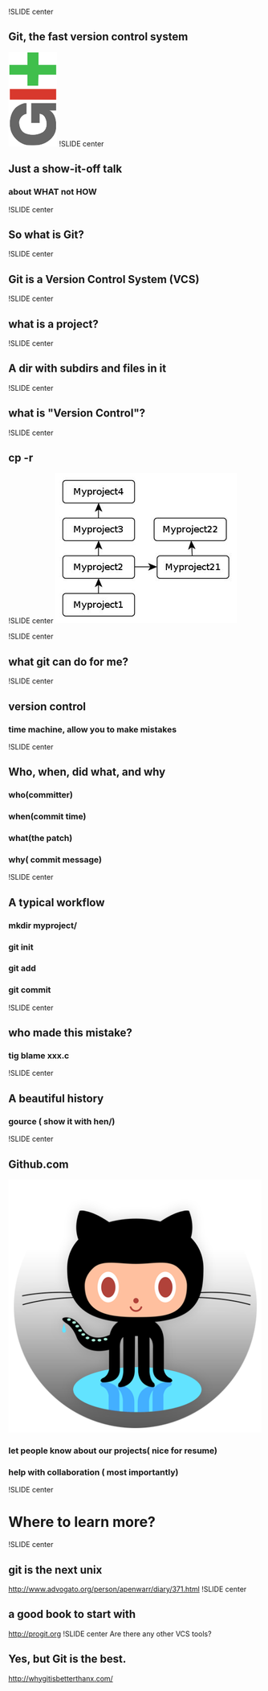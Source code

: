 !SLIDE center
## Git, the fast version control system   
![g](git.png)
!SLIDE center
## Just a show-it-off talk   
### about WHAT not HOW
!SLIDE center
## So what is Git?
!SLIDE center
## Git is a Version Control System (VCS)
!SLIDE center
## what is a project?
!SLIDE center
## A dir with subdirs and files in it

!SLIDE center
## what is "Version Control"?
!SLIDE center
## cp -r
!SLIDE center
![g](cp.jpg)

!SLIDE center
## what git can do for me?
!SLIDE center
## version control
### time machine, allow you to make mistakes
!SLIDE center
## Who, when, did what, and why
### who(committer)
### when(commit time)
### what(the patch)
### why( commit message)

!SLIDE center
## A typical workflow
### mkdir myproject/
### git init
### git add 
### git commit 
!SLIDE center
## who made this mistake?
### tig blame xxx.c
!SLIDE center
## A beautiful history
### gource ( show it with hen/)

!SLIDE center
## Github.com
![github](github.png)

### let people know about our projects( nice for resume)
### help with collaboration ( most importantly)

!SLIDE center
# Where to learn more?
!SLIDE center
## git is the next unix
<http://www.advogato.org/person/apenwarr/diary/371.html>
!SLIDE center
## a good book to start with
<http://progit.org>
!SLIDE center
Are there any other VCS tools? 
## Yes, but Git is the best.
<http://whygitisbetterthanx.com/>

